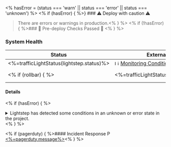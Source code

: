 <% hasError = (status === 'warn' || status === 'error' || status === 'unknown') %>
<% if (hasError) { %>} ### :warning: Deploy with caution :warning:

> There are errors or warnings in production.<% } %>
<% if (!hasError) { %>### :100: Pre-deploy Checks Passed :100: <% } %>
### System Health
| Status | External Link | Summary |
|--|--|--|
| <%=trafficLightStatus(lightstep.status)%> | <img src="<%=lightstep.logo%>" height="14px" alt="Lightstep Logo"/> [Monitoring Conditions](<%=lightstep.summaryLink%>) | _<%=lightstep.message%>_ |
<% if (rollbar) { %>| <%=trafficLightStatus(rollbar.status)%> | <img src="<%=rollbar.logo%>" height="14px" alt="Rollbar Logo"/> [New Items in Latest Version](<%=rollbar.summaryLink%>) | _<%=rollbar.message%>_ |<% } %>

#### Details
<% if (hasError) { %><details>
<summary>
Lightstep has detected some conditions in an unknown or error state in the project.
</summary>

<% lightstep.details.forEach(function(c) { %><%=c.message%>
<% }) %>
</details><% } %>

<% if (pagerduty) { %>#### Incident Response
<img src="<%=pagerduty.logo%>" height="14px" alt="PagerDuty Logo"/> [<%=pagerduty.message%>](<%=pagerduty.summaryLink%>)<% } %>